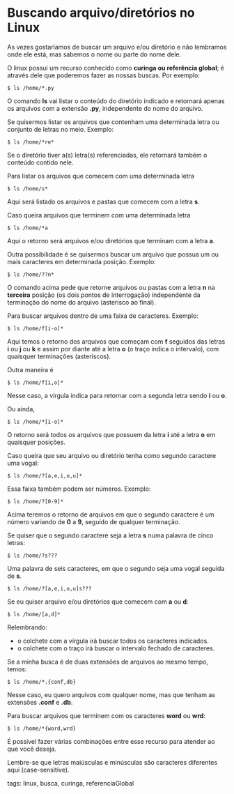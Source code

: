# Buscando arquivo/diretórios no Linux

As vezes gostaríamos de buscar um arquivo e/ou diretório e não lembramos onde ele está, mas sabemos o nome ou parte do nome dele.

O linux possui um recurso conhecido como **curinga ou referência global**; é através dele que poderemos fazer as nossas buscas. Por exemplo:
```
$ ls /home/*.py
```
O comando **ls** vai listar o conteúdo do diretório indicado e retornará apenas os arquivos com a extensão **.py**, independente do nome do arquivo.

Se quisermos listar os arquivos que contenham uma determinada letra ou conjunto de letras no meio. Exemplo:
```
$ ls /home/*re*
```
Se o diretório tiver a(s) letra(s) referenciadas, ele retornará também o conteúdo contido nele.

Para listar os arquivos que comecem com uma determinada letra
```
$ ls /home/s*
```
Aqui será listado os arquivos e pastas que comecem com a letra **s**.

Caso queira arquivos que terminem com uma determinada letra
```
$ ls /home/*a
```
Aqui o retorno será arquivos e/ou diretórios que terminam com a letra **a**.

Outra possibilidade é se quisermos buscar um arquivo que possua um ou mais caracteres em determinada posição. Exemplo:
```
$ ls /home/??n*
```
O comando acima pede que retorne arquivos ou pastas com a letra **n** na **terceira** posição (os dois pontos de interrogação) independente da terminação do nome do arquivo (asterisco ao final).

Para buscar arquivos dentro de uma faixa de caracteres. Exemplo:
```
$ ls /home/f[i-o]*
```
Aqui temos o retorno dos arquivos que começam com **f** seguidos das letras **i** ou **j** ou **k** e assim por diante até a letra **o** (o traço indica o intervalo), com quaisquer terminações (asteriscos).

Outra maneira é
```
$ ls /home/f[i,o]*
```
Nesse caso, a vírgula indica para retornar com a segunda letra sendo **i** ou **o**.

Ou ainda,
```
$ ls /home/*[i-o]*
```
O retorno será todos os arquivos que possuem da letra **i** até a letra **o** em quaisquer posições.

Caso queira que seu arquivo ou diretório tenha como segundo caractere uma vogal:
```
$ ls /home/?[a,e,i,o,u]*
```

Essa faixa também podem ser números. Exemplo:
```
$ ls /home/?[0-9]*
```
Acima teremos o retorno de arquivos em que o segundo caractere é um número variando de **0** a **9**, seguido de qualquer terminação.

Se quiser que o segundo caractere seja a letra **s** numa palavra de cinco letras:
```
$ ls /home/?s???
```

Uma palavra de seis caracteres, em que o segundo seja uma vogal seguida de **s**.
```
$ ls /home/?[a,e,i,o,u]s???
```

Se eu quiser arquivo e/ou diretórios que comecem com **a** ou **d**:
```
$ ls /home/[a,d]*
```

Relembrando:
- o colchete com a vírgula irá buscar todos os caracteres indicados.
- o colchete com o traço irá buscar o intervalo fechado de caracteres.

Se a minha busca é de duas extensões de arquivos ao mesmo tempo, temos:
```
$ ls /home/*.{conf,db}
```
Nesse caso, eu quero arquivos com qualquer nome, mas que tenham as extensões **.conf** e **.db**.

Para buscar arquivos que terminem com os caracteres **word** ou **wrd**:
```
$ ls /home/*{word,wrd}
```

É possível fazer várias combinações entre esse recurso para atender ao que você deseja.

Lembre-se que letras maiúsculas e minúsculas são caracteres diferentes aqui (case-sensitive).

tags: linux, busca, curinga, referenciaGlobal
